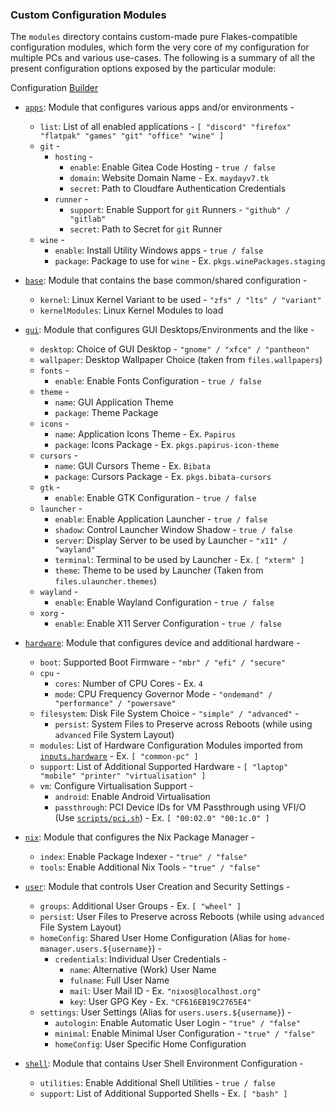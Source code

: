 ### Custom Configuration Modules

The `modules` directory contains custom-made pure Flakes-compatible configuration modules, which form the very core of my configuration for multiple PCs and various use-cases. The following is a summary of all the present configuration options exposed by the particular module:

Configuration [Builder](./configuration.nix)

- [`apps`](./apps): Module that configures various apps and/or environments -

  - `list`: List of all enabled applications - `[ "discord" "firefox" "flatpak" "games" "git" "office" "wine" ]`
  - `git` -
    - `hosting` -
      - `enable`: Enable Gitea Code Hosting - `true / false`
      - `domain`: Website Domain Name - Ex. `maydayv7.tk`
      - `secret`: Path to Cloudfare Authentication Credentials
    - `runner` -
      - `support`: Enable Support for `git` Runners - `"github" / "gitlab"`
      - `secret`: Path to Secret for `git` Runner
  - `wine` -
    - `enable`: Install Utility Windows apps - `true / false`
    - `package`: Package to use for `wine` - Ex. `pkgs.winePackages.staging`

- [`base`](./base): Module that contains the base common/shared configuration -

  - `kernel`: Linux Kernel Variant to be used - `"zfs" / "lts" / "variant"`
  - `kernelModules`: Linux Kernel Modules to load

- [`gui`](./gui): Module that configures GUI Desktops/Environments and the like -

  - `desktop`: Choice of GUI Desktop - `"gnome" / "xfce" / "pantheon"`
  - `wallpaper`: Desktop Wallpaper Choice (taken from `files.wallpapers`)
  - `fonts` -
    - `enable`: Enable Fonts Configuration - `true / false`
  - `theme` -
    - `name`: GUI Application Theme
    - `package`: Theme Package
  - `icons` -
    - `name`: Application Icons Theme - Ex. `Papirus`
    - `package`: Icons Package - Ex. `pkgs.papirus-icon-theme`
  - `cursors` -
    - `name`: GUI Cursors Theme - Ex. `Bibata`
    - `package`: Cursors Package - Ex. `pkgs.bibata-cursors`
  - `gtk` -
    - `enable`: Enable GTK Configuration - `true / false`
  - `launcher` -
    - `enable`: Enable Application Launcher - `true / false`
    - `shadow`: Control Launcher Window Shadow - `true / false`
    - `server`: Display Server to be used by Launcher - `"x11" / "wayland"`
    - `terminal`: Terminal to be used by Launcher - Ex. `[ "xterm" ]`
    - `theme`: Theme to be used by Launcher (Taken from `files.ulauncher.themes`)
  - `wayland` -
    - `enable`: Enable Wayland Configuration - `true / false`
  - `xorg` -
    - `enable`: Enable X11 Server Configuration - `true / false`

- [`hardware`](./hardware): Module that configures device and additional hardware -

  - `boot`: Supported Boot Firmware - `"mbr" / "efi" / "secure"`
  - `cpu` -
    - `cores`: Number of CPU Cores - Ex. `4`
    - `mode`: CPU Frequency Governor Mode - `"ondemand" / "performance" / "powersave"`
  - `filesystem`: Disk File System Choice - `"simple" / "advanced"` -
    - `persist`: System Files to Preserve across Reboots (while using `advanced` File System Layout)
  - `modules`: List of Hardware Configuration Modules imported from [`inputs.hardware`](https://github.com/nixos/nixos-hardware) - Ex. `[ "common-pc" ]`
  - `support`: List of Additional Supported Hardware - `[ "laptop" "mobile" "printer" "virtualisation" ]`
  - `vm`: Configure Virtualisation Support -
    - `android`: Enable Android Virtualisation
    - `passthrough`: PCI Device IDs for VM Passthrough using VFI/O (Use [`scripts/pci.sh`](../scripts/pci.sh)) - Ex. `[ "00:02.0" "00:1c.0" ]`

- [`nix`](./nix): Module that configures the Nix Package Manager -

  - `index`: Enable Package Indexer - `"true" / "false"`
  - `tools`: Enable Additional Nix Tools - `"true" / "false"`

- [`user`](./user): Module that controls User Creation and Security Settings -

  - `groups`: Additional User Groups - Ex. `[ "wheel" ]`
  - `persist`: User Files to Preserve across Reboots (while using `advanced` File System Layout)
  - `homeConfig`: Shared User Home Configuration (Alias for `home-manager.users.${username}`) -
    - `credentials`: Individual User Credentials -
      - `name`: Alternative (Work) User Name
      - `fulname`: Full User Name
      - `mail`: User Mail ID - Ex. `"nixos@localhost.org"`
      - `key`: User GPG Key - Ex. `"CF616EB19C2765E4"`
  - `settings`: User Settings (Alias for `users.users.${username}`) -
    - `autologin`: Enable Automatic User Login - `"true" / "false"`
    - `minimal`: Enable Minimal User Configuration - `"true" / "false"`
    - `homeConfig`: User Specific Home Configuration

- [`shell`](./shell): Module that contains User Shell Environment Configuration -
  - `utilities`: Enable Additional Shell Utilities - `true / false`
  - `support`: List of Additional Supported Shells - Ex. `[ "bash" ]`
